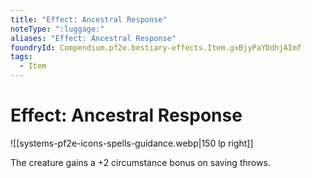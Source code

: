 ```yaml
---
title: "Effect: Ancestral Response"
noteType: ":luggage:"
aliases: "Effect: Ancestral Response"
foundryId: Compendium.pf2e.bestiary-effects.Item.gxBjyPaYDdhjAImf
tags:
  - Item
---
```


# Effect: Ancestral Response
![[systems-pf2e-icons-spells-guidance.webp|150 lp right]]

The creature gains a +2 circumstance bonus on saving throws.
